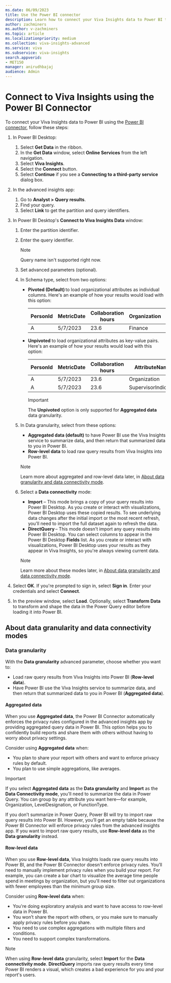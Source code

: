 ```yaml
---
ms.date: 06/09/2023
title: Use the Power BI connector
description: Learn how to connect your Viva Insights data to Power BI through the Power BI connector
author: zachminers
ms.author: v-zachminers
ms.topic: article
ms.localizationpriority: medium 
ms.collection: viva-insights-advanced 
ms.service: viva 
ms.subservice: viva-insights 
search.appverid: 
- MET150 
manager: anirudhbajaj
audience: Admin
---
```


# Connect to Viva Insights using the Power BI Connector

To connect your Viva Insights data to Power BI using the [Power BI connector](/connectors/powerbi/), follow these steps:

1. In Power BI Desktop:
   1. Select **Get Data** in the ribbon.
   1. In the **Get Data** window, select **Online Services** from the left navigation.
   1. Select **Viva Insights**. 
   1. Select the **Connect** button.
   1. Select **Continue** if you see a **Connecting to a third-party service** dialog box.
1. In the advanced insights app:
   1. Go to **Analyst > Query results**.
   1. Find your query.
   1. Select **Link** to get the partition and query identifiers.
1. In Power BI Desktop's **Connect to Viva Insights Data** window:
   1. Enter the partition identifier.
   1. Enter the query identifier.
        
      > [!Note]
      > Query name isn't supported right now.
         
   1. Set advanced parameters (optional).
     1. In Schema type, select from two options:
        * **Pivoted (Default)** to load organizational attributes as individual columns. Here's an example of how your results would load with this option:
        
          |PersonId|MetricDate|Collaboration hours|Organization|SupervisorIndicator|
          |---------|---------|--------|------|--------|
          |A|5/7/2023|23.6|Finance|Manager|
        
        * **Unpivoted** to load organizational attributes as key-value pairs. Here's an example of how your results would load with this option:
           
          |PersonId|MetricDate|Collaboration hours|AttributeName|AttributeValue|
          |---------|---------|--------|------|--------|
          |A|5/7/2023|23.6|Organization|Finance|
          |A|5/7/2023|23.6|SupervisorIndicator|Manager|
       
          >[!Important]
          >The **Unpivoted** option is only supported for **Aggregated data** data granularity.
       
     1. In Data granularity, select from these options:
        * **Aggregated data (default)** to have Power BI use the Viva Insights service to summarize data, and then return that summarized data to you in Power BI. 
        * **Row-level data** to load raw query results from Viva Insights into Power BI.  
        > [!Note] 
        > Learn more about aggregated and row-level data later, in [About data granularity and data connectivity mode](#about-data-granularity-and-data-connectivity-modes). 
     1. Select a **Data connectivity** mode: 
        * **Import** – This mode brings a copy of your query results into Power BI Desktop. As you create or interact with visualizations, Power BI Desktop uses these copied results. To see underlying data changes after the initial import or the most recent refresh, you'll need to import the full dataset again to refresh the data. 
        * **DirectQuery** – This mode doesn't import any query results into Power BI Desktop. You can select columns to appear in the Power BI Desktop **Fields** list. As you create or interact with visualizations, Power BI Desktop uses your results as they appear in Viva Insights, so you're always viewing current data. 
        
        > [!Note] 
        > Learn more about these modes later, in [About data granularity and data connectivity mode](#about-data-granularity-and-data-connectivity-modes). 
    
1. Select **OK**. 
   If you're prompted to sign in, select **Sign in**. Enter your credentials and select **Connect**.
1. In the preview window, select **Load**. Optionally, select **Transform Data** to transform and shape the data in the Power Query editor before loading it into Power BI. 

## About data granularity and data connectivity modes 

### Data granularity 

With the **Data granularity** advanced parameter, choose whether you want to: 

* Load raw query results from Viva Insights into Power BI (**Row-level data**).
* Have Power BI use the Viva Insights service to summarize data, and then return that summarized data to you in Power BI (**Aggregated data**).

#### Aggregated data 

When you use **Aggregated data**, the Power BI Connector automatically enforces the privacy rules configured in the advanced insights app by providing aggregated query data in Power BI. This option helps you to confidently build reports and share them with others without having to worry about privacy settings. 

Consider using **Aggregated data** when: 

* You plan to share your report with others and want to enforce privacy rules by default. 
* You plan to use simple aggregations, like averages. 

> [!Important]
> If you select **Aggregated data** as the **Data granularity** and **Import** as the **Data Connectivity mode**, you'll need to summarize the data in Power Query. You can group by any attribute you want here—for example, Organization, LevelDesignation, or FunctionType.  
>
> If you don’t summarize in Power Query, Power BI will try to import raw query results into Power BI. However, you’ll get an empty table because the Power BI Connector will enforce privacy rules from the advanced insights app. If you want to import raw query results, use **Row-level data** as the **Data granularity** instead. 

#### Row-level data 

When you use **Row-level data**, Viva Insights loads raw query results into Power BI, and the Power BI Connector doesn't enforce privacy rules. You’ll need to manually implement privacy rules when you build your report. For example, you can create a bar chart to visualize the average time people spend in meetings by organization, but you'll need to filter out organizations with fewer employees than the minimum group size. 

Consider using **Row-level data** when: 

* You're doing exploratory analysis and want to have access to row-level data in Power BI. 
* You won’t share the report with others, or you make sure to manually apply privacy rules before you share. 
* You need to use complex aggregations with multiple filters and conditions. 
* You need to support complex transformations. 
  
> [!Note] 
> When using **Row-level data** granularity, select **Import** for the **Data connectivity mode**. **DirectQuery** imports raw query results every time Power BI renders a visual, which creates a bad experience for you and your report's users. 
 
